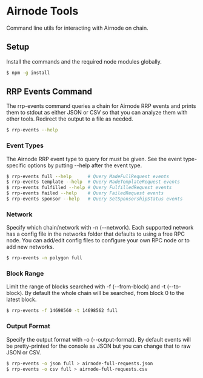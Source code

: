 # Airnode Tools

Command line utils for interacting with Airnode on chain.

## Setup

Install the commands and the required node modules globally.

```sh
$ npm -g install
```

## RRP Events Command

The rrp-events command queries a chain for Airnode RRP events and prints them to stdout as either JSON or CSV so that you can analyze them with other tools. Redirect the output to a file as needed.

```sh
$ rrp-events --help
```

### Event Types

The Airnode RRP event type to query for must be given. See the event type-specific options by putting --help after the event type.

```sh
$ rrp-events full --help      # Query MadeFullRequest events
$ rrp-events template --help  # Query MadeTemplateRequest events
$ rrp-events fulfilled --help # Query FulfilledRequest events
$ rrp-events failed --help    # Query FailedRequest events
$ rrp-events sponsor --help   # Query SetSponsorshipStatus events

```

### Network

Specify which chain/network with -n (--network). Each supported network has a config file in the networks folder that defaults to using a free RPC node. You can add/edit config files to configure your own RPC node or to add new networks.

```sh
$ rrp-events -n polygon full
```

### Block Range

Limit the range of blocks searched with -f (--from-block) and -t (--to-block). By default the whole chain will be searched, from block 0 to the latest block.

```sh
$ rrp-events -f 14698560 -t 14698562 full
```

### Output Format

Specify the output format with -o (--output-format). By default events will be pretty-printed for the console as JSON but you can change that to raw JSON or CSV.

```sh
$ rrp-events -o json full > airnode-full-requests.json
$ rrp-events -o csv full > airnode-full-requests.csv
```
